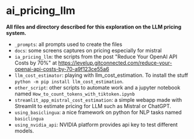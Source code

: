 # ai_pricing_llm

**All files and directory described for this exploration on the LLM pricing system.**

- `_prompts`: all prompts used to create the files
- `docs`: some screens captures on pricing especially for mistral
- `ia_pricing_llm`: the scripts from the post "Reduce Your OpenAI API Costs by 70%" at https://levelup.gitconnected.com/reduce-your-openai-api-costs-by-70-a9f123ce55a6
- `llm_cost_estimator`: playing with llm_cost_estimation. To install the stuff `python -m pip install llm_cost_estimation`.
- `other_script`: other scripts to automate work and a jupyter notebook named `How_to_count_tokens_with_tiktoken.ipynb`
- `streamlit_app_mistral_cost_estimation`: a simple webapp made with Streamlit to estimate pricing for LLM such as Mistral or ChatGPT.
- `using_basiclingua`: a nice framework on python for NLP tasks named `basiclingua`
- `using_nvidia_api`: NVIDIA platform provides api key to test different models.












